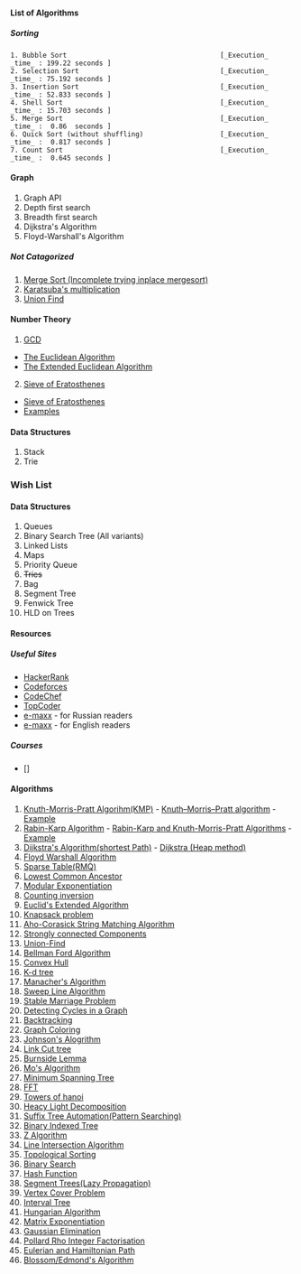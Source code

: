 #### List of Algorithms
##### Sorting
    1. Bubble Sort 										[_Execution_ _time_ : 199.22 seconds ]  
    2. Selection Sort									[_Execution_ _time_ : 75.192 seconds ]  
    3. Insertion Sort									[_Execution_ _time_ : 52.833 seconds ]  
    4. Shell Sort										[_Execution_ _time_ : 15.703 seconds ]  
    5. Merge Sort										[_Execution_ _time_ :  0.86  seconds ]  
    6. Quick Sort (without shuffling)					[_Execution_ _time_ :  0.817 seconds ]  
    7. Count Sort										[_Execution_ _time_ :  0.645 seconds ]  

#### Graph
1. Graph API  
2. Depth first search  
3. Breadth first search  
4. Dijkstra's Algorithm
5. Floyd-Warshall's Algorithm

##### Not Catagorized
1. [Merge Sort  (Incomplete trying inplace mergesort)](http://citeseerx.ist.psu.edu/viewdoc/download?doi=10.1.1.22.8523&rep=rep1&type=pdf)
2. [Karatsuba's multiplication]()
3. [Union Find](https://www.hackerearth.com/practice/notes/disjoint-set-union-union-find/)

#### Number Theory
1. [GCD](https://en.wikipedia.org/wiki/Greatest_common_divisor) 
- [The Euclidean Algorithm](https://www.khanacademy.org/computing/computer-science/cryptography/modarithmetic/a/the-euclidean-algorithm) 
- [The Extended Euclidean Algorithm](http://www-math.ucdenver.edu/~wcherowi/courses/m5410/exeucalg.html)

2. [Sieve of Eratosthenes](https://en.wikipedia.org/wiki/Sieve_of_Eratosthenes) 
- [Sieve of Eratosthenes](http://primes.utm.edu/glossary/xpage/sieveoferatosthenes.html) 
- [Examples](http://www.geeksforgeeks.org/sieve-of-eratosthenes/)

#### Data Structures
1. Stack
2. Trie



### Wish List

#### Data Structures
1. Queues
2. Binary Search Tree (All variants)
3. Linked Lists
4. Maps
5. Priority Queue
6. <del>Tries</del>
7. Bag
8. Segment Tree
9. Fenwick Tree
10. HLD on Trees

#### Resources
##### Useful Sites
* [HackerRank](http://hackerrank.com/) 
* [Codeforces](http://codeforces.com/) 
* [CodeChef](https://www.codechef.com/) 
* [TopCoder](https://www.topcoder.com/)
* [e-maxx](http://e-maxx.ru/) - for Russian readers
* [e-maxx](https://e-maxx-eng.appspot.com/) - for English readers

##### Courses
* []

#### Algorithms

1. [Knuth-Morris-Pratt Algorihm(KMP)](https://en.wikipedia.org/wiki/Knuth%E2%80%93Morris%E2%80%93Pratt_algorithm) - [Knuth–Morris–Pratt algorithm](http://www.ics.uci.edu/~eppstein/161/960227.html) - [Example](http://www.geeksforgeeks.org/searching-for-patterns-set-2-kmp-algorithm/)
2. [Rabin-Karp Algorithm](https://en.wikipedia.org/wiki/Rabin%E2%80%93Karp_algorithm) - [Rabin-Karp and Knuth-Morris-Pratt Algorithms](https://www.topcoder.com/community/data-science/data-science-tutorials/introduction-to-string-searching-algorithms/) - [Example](http://www.geeksforgeeks.org/searching-for-patterns-set-3-rabin-karp-algorithm/)
3. [Dijkstra's Algorithm(shortest Path)](https://en.wikipedia.org/wiki/Dijkstra%27s_algorithm) - [Dijkstra (Heap method)](https://www.topcoder.com/community/data-science/data-science-tutorials/introduction-to-graphs-and-their-data-structures-section-3/#dijkstra)
4. [Floyd Warshall Algorithm]()
5. [Sparse Table(RMQ)]()
6. [Lowest Common Ancestor]()
7. [Modular Exponentiation]()
8. [Counting inversion]()
9. [Euclid's Extended Algorithm]()
10. [Knapsack problem]()
11. [Aho-Corasick String Matching Algorithm]()
12. [Strongly connected Components]()
13. [Union-Find]()
14. [Bellman Ford Algorithm]()
15. [Convex Hull]()
16. [K-d tree]()
17. [Manacher's Algorithm]()
18. [Sweep Line Algorithm]()
19. [Stable Marriage Problem]()
20. [Detecting Cycles in a Graph]()
21. [Backtracking]()
22. [Graph Coloring]()
23. [Johnson's Alogrithm]()
24. [Link Cut tree]()
25. [Burnside Lemma]()
26. [Mo's Algorithm]()
27. [Minimum Spanning Tree]()
28. [FFT]()
29. [Towers of hanoi]()
30. [Heacy Light Decomposition]()
31. [Suffix Tree Automation(Pattern Searching)]()
32. [Binary Indexed Tree]()
33. [Z Algorithm]()
34. [Line Intersection Algorithm]()
35. [Topological Sorting]()
36. [Binary Search]()
37. [Hash Function]()
38. [Segment Trees(Lazy Propagation)]()
39. [Vertex Cover Problem]()
40. [Interval Tree]()
41. [Hungarian Algorithm]()
42. [Matrix Exponentiation]()
43. [Gaussian Elimination]()
44. [Pollard Rho Integer Factorisation]()
45. [Eulerian and Hamiltonian Path]()
46. [Blossom/Edmond's Algorithm]()
